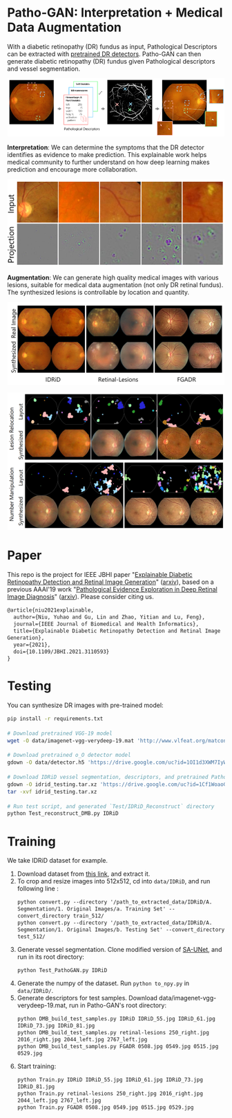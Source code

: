 # Patho-GAN: Interpretation + Medical Data Augmentation

With a diabetic retinopathy (DR) fundus as input, Pathological Descriptors can be extracted with [pretrained DR detectors](https://github.com/zzdyyy/kaggle_diabetic_keras). Patho-GAN can then generate diabetic retinopathy (DR) fundus given Pathological descriptors and vessel segmentation. 

![teaser](github/teaser.png)

**Interpretation**: We can determine the symptoms that the DR detector identifies as evidence to make prediction. This explainable work helps medical community to further understand on how deep learning makes prediction and encourage more collaboration. 

![detection](github/detection.png)

**Augmentation**: We can generate high quality medical images with various lesions, suitable for medical data augmentation (not only DR retinal fundus). The synthesized lesions is controllable by location and quantity.

![real_and_synthesized](github/real_and_synthesized.png)

![lesion_manipulation](github/lesion_manipulation.png)

# Paper

This repo is the project for IEEE JBHI paper "[Explainable Diabetic Retinopathy Detection and Retinal Image Generation](https://doi.org/10.1109/JBHI.2021.3110593)" ([arxiv](https://arxiv.org/abs/2107.00296)),  based on a previous AAAI'19 work "[Pathological Evidence Exploration in Deep Retinal Image Diagnosis](https://ojs.aaai.org//index.php/AAAI/article/view/3901)" ([arxiv](https://arxiv.org/abs/1812.02640)). Please consider citing us. 

```
@article{niu2021explainable,
  author={Niu, Yuhao and Gu, Lin and Zhao, Yitian and Lu, Feng},
  journal={IEEE Journal of Biomedical and Health Informatics}, 
  title={Explainable Diabetic Retinopathy Detection and Retinal Image Generation}, 
  year={2021},
  doi={10.1109/JBHI.2021.3110593}
}
```

# Testing

You can synthesize DR images with pre-trained model:

```bash
pip install -r requirements.txt 

# Download pretrained VGG-19 model
wget -O data/imagenet-vgg-verydeep-19.mat 'http://www.vlfeat.org/matconvnet/models/beta16/imagenet-vgg-verydeep-19.mat'

# Download pretrained o_O detector model
gdown -O data/detector.h5 'https://drive.google.com/uc?id=1OI1d3XWM7IyW2igIEq8s-ZyF9vw0vTiw'

# Download IDRiD vessel segmentation, descriptors, and pretrained Patho-GAN model
gdown -O idrid_testing.tar.xz 'https://drive.google.com/uc?id=1Cf1WoaoGf6m7t6z70kpEl1SXOxTeM6Qu'
tar -xvf idrid_testing.tar.xz

# Run test script, and generated `Test/IDRiD_Reconstruct` directory
python Test_reconstruct_DMB.py IDRiD
```

# Training

We take IDRiD dataset for example.

1. Download dataset from [this link](https://ieee-dataport.org/open-access/indian-diabetic-retinopathy-image-dataset-idrid), and extract it.
2. To crop and resize images into 512x512, cd into `data/IDRiD`, and run following line :
    ```
    python convert.py --directory '/path_to_extracted_data/IDRiD/A. Segmentation/1. Original Images/a. Training Set' --convert_directory train_512/
    python convert.py --directory '/path_to_extracted_data/IDRiD/A. Segmentation/1. Original Images/b. Testing Set' --convert_directory test_512/
    ```
3. Generate vessel segmentation. Clone modified version of [SA-UNet](https://github.com/zzdyyy/SA-UNet), and run in its root directory:
    ```
    python Test_PathoGAN.py IDRiD
    ```
4. Generate the numpy of the dataset. Run `python to_npy.py` in `data/IDRiD/`.
5. Generate descriptors for test samples. Download data/imagenet-vgg-verydeep-19.mat, run in Patho-GAN's root directory:
    ```
    python DMB_build_test_samples.py IDRiD IDRiD_55.jpg IDRiD_61.jpg IDRiD_73.jpg IDRiD_81.jpg
    python DMB_build_test_samples.py retinal-lesions 250_right.jpg 2016_right.jpg 2044_left.jpg 2767_left.jpg
    python DMB_build_test_samples.py FGADR 0508.jpg 0549.jpg 0515.jpg 0529.jpg
    ```
6. Start training:
    ```
    python Train.py IDRiD IDRiD_55.jpg IDRiD_61.jpg IDRiD_73.jpg IDRiD_81.jpg
    python Train.py retinal-lesions 250_right.jpg 2016_right.jpg 2044_left.jpg 2767_left.jpg
    python Train.py FGADR 0508.jpg 0549.jpg 0515.jpg 0529.jpg
    ```
